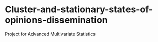 # Cluster-and-stationary-states-of-opinions-dissemination
Project for Advanced Multivariate Statistics
